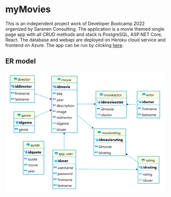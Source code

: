 # myMovies

This is an independent project work of Developer Bootcamp 2022 organized by Saranen Consulting. The application is a movie themed single page app with all CRUD methods and stack is PostgreSQL, ASP.NET Core, React. The database and webapi are deployed on Heroku cloud service and frontend on Azure. The app can be run by clicking [here](https://mymoviesapplication.azurewebsites.net/).

## ER model

<img src='database_diagram.png'></img>